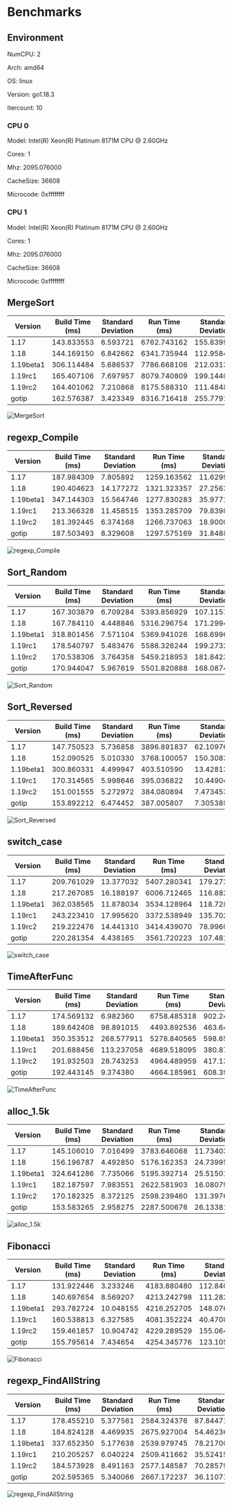 # Benchmarks

## Environment

NumCPU: 2

Arch: amd64

OS: linux

Version: go1.18.3

Itercount: 10

### CPU 0

Model: Intel(R) Xeon(R) Platinum 8171M CPU @ 2.60GHz

Cores: 1

Mhz: 2095.076000

CacheSize: 36608

Microcode: 0xffffffff

### CPU 1

Model: Intel(R) Xeon(R) Platinum 8171M CPU @ 2.60GHz

Cores: 1

Mhz: 2095.076000

CacheSize: 36608

Microcode: 0xffffffff

## MergeSort

| Version | Build Time (ms) | Standard Deviation | Run Time (ms) | Standard Deviation |
| ------ | ------ | ------ | ------ | ------ |
| 1.17 | 143.833553 | 6.593721 | 6762.743162 | 155.839967 |
| 1.18 | 144.169150 | 6.842662 | 6341.735944 | 112.958436 |
| 1.19beta1 | 306.114484 | 5.686537 | 7786.668106 | 212.031397 |
| 1.19rc1 | 165.407106 | 7.697957 | 8079.740809 | 199.144094 |
| 1.19rc2 | 164.401062 | 7.210868 | 8175.588310 | 111.484820 |
| gotip | 162.576387 | 3.423349 | 8316.716418 | 255.779116 |

![MergeSort](./MergeSort__619024e898.png)

## regexp_Compile

| Version | Build Time (ms) | Standard Deviation | Run Time (ms) | Standard Deviation |
| ------ | ------ | ------ | ------ | ------ |
| 1.17 | 187.984309 | 7.805892 | 1259.163562 | 11.629952 |
| 1.18 | 190.404623 | 14.177272 | 1321.323357 | 27.256351 |
| 1.19beta1 | 347.144303 | 15.564746 | 1277.830283 | 35.977129 |
| 1.19rc1 | 213.366328 | 11.458515 | 1353.285709 | 79.839861 |
| 1.19rc2 | 181.392445 | 6.374168 | 1266.737063 | 18.900090 |
| gotip | 187.503493 | 8.329608 | 1297.575169 | 31.848808 |

![regexp_Compile](./regexp_Compile__b52c0e0ed5.png)

## Sort_Random

| Version | Build Time (ms) | Standard Deviation | Run Time (ms) | Standard Deviation |
| ------ | ------ | ------ | ------ | ------ |
| 1.17 | 167.303879 | 6.709284 | 5393.856929 | 107.115708 |
| 1.18 | 167.784110 | 4.448846 | 5316.296754 | 171.299404 |
| 1.19beta1 | 318.801456 | 7.571104 | 5369.941026 | 168.699604 |
| 1.19rc1 | 178.540797 | 5.483476 | 5588.326244 | 199.273241 |
| 1.19rc2 | 170.538306 | 3.764358 | 5459.218953 | 181.842385 |
| gotip | 170.944047 | 5.967619 | 5501.820888 | 168.087471 |

![Sort_Random](./Sort_Random__7a0a58c9e3.png)

## Sort_Reversed

| Version | Build Time (ms) | Standard Deviation | Run Time (ms) | Standard Deviation |
| ------ | ------ | ------ | ------ | ------ |
| 1.17 | 147.750523 | 5.736858 | 3896.891837 | 62.109763 |
| 1.18 | 152.090525 | 5.010330 | 3768.100057 | 150.308322 |
| 1.19beta1 | 300.860331 | 4.499947 | 403.510590 | 13.428139 |
| 1.19rc1 | 170.314565 | 5.998646 | 395.036822 | 10.449045 |
| 1.19rc2 | 151.001555 | 5.272972 | 384.080894 | 7.473453 |
| gotip | 153.892212 | 6.474452 | 387.005807 | 7.305389 |

![Sort_Reversed](./Sort_Reversed__4f239a2e28.png)

## switch_case

| Version | Build Time (ms) | Standard Deviation | Run Time (ms) | Standard Deviation |
| ------ | ------ | ------ | ------ | ------ |
| 1.17 | 209.761029 | 13.377032 | 5407.280341 | 179.273667 |
| 1.18 | 217.267085 | 16.188197 | 6006.712465 | 116.882531 |
| 1.19beta1 | 362.038565 | 11.878034 | 3534.128964 | 118.728799 |
| 1.19rc1 | 243.223410 | 17.995620 | 3372.538949 | 135.702582 |
| 1.19rc2 | 219.222476 | 14.441310 | 3414.439070 | 78.996041 |
| gotip | 220.281354 | 4.438165 | 3561.720223 | 107.481158 |

![switch_case](./switch_case__725e73000e.png)

## TimeAfterFunc

| Version | Build Time (ms) | Standard Deviation | Run Time (ms) | Standard Deviation |
| ------ | ------ | ------ | ------ | ------ |
| 1.17 | 174.569132 | 6.982360 | 6758.485318 | 902.249340 |
| 1.18 | 189.642408 | 98.891015 | 4493.892536 | 463.640689 |
| 1.19beta1 | 350.353512 | 268.577911 | 5278.840565 | 598.655968 |
| 1.19rc1 | 201.688456 | 113.237058 | 4689.518095 | 380.873206 |
| 1.19rc2 | 191.932503 | 28.743253 | 4964.489959 | 417.131348 |
| gotip | 192.443145 | 9.374380 | 4664.185961 | 608.392248 |

![TimeAfterFunc](./TimeAfterFunc__b4a2fe2bf5.png)

## alloc_1.5k

| Version | Build Time (ms) | Standard Deviation | Run Time (ms) | Standard Deviation |
| ------ | ------ | ------ | ------ | ------ |
| 1.17 | 145.106010 | 7.016499 | 3783.646068 | 11.734035 |
| 1.18 | 156.196787 | 4.492850 | 5176.162353 | 24.739950 |
| 1.19beta1 | 324.641286 | 7.735066 | 5195.392714 | 25.515015 |
| 1.19rc1 | 182.187597 | 7.983551 | 2622.581903 | 16.080792 |
| 1.19rc2 | 170.182325 | 8.372125 | 2598.239460 | 131.397660 |
| gotip | 153.583265 | 2.958275 | 2287.500676 | 26.133810 |

![alloc_1.5k](./alloc_1.5k__78691b2f49.png)

## Fibonacci

| Version | Build Time (ms) | Standard Deviation | Run Time (ms) | Standard Deviation |
| ------ | ------ | ------ | ------ | ------ |
| 1.17 | 131.922446 | 3.233246 | 4183.880480 | 112.840130 |
| 1.18 | 140.697654 | 8.569207 | 4213.242798 | 111.282583 |
| 1.19beta1 | 293.782724 | 10.048155 | 4216.252705 | 148.076977 |
| 1.19rc1 | 160.538813 | 6.327585 | 4081.352224 | 40.470898 |
| 1.19rc2 | 159.461857 | 10.904742 | 4229.289529 | 155.064817 |
| gotip | 155.795614 | 7.434654 | 4254.345776 | 123.105197 |

![Fibonacci](./Fibonacci__016be0f0bc.png)

## regexp_FindAllString

| Version | Build Time (ms) | Standard Deviation | Run Time (ms) | Standard Deviation |
| ------ | ------ | ------ | ------ | ------ |
| 1.17 | 178.455210 | 5.377561 | 2584.324376 | 87.844719 |
| 1.18 | 184.824128 | 4.469935 | 2675.927004 | 54.462369 |
| 1.19beta1 | 337.652350 | 5.177638 | 2539.979745 | 78.217008 |
| 1.19rc1 | 210.205257 | 6.040224 | 2509.411662 | 35.524155 |
| 1.19rc2 | 184.573928 | 8.491163 | 2577.148587 | 70.285791 |
| gotip | 202.595365 | 5.340066 | 2667.172237 | 36.110719 |

![regexp_FindAllString](./regexp_FindAllString__efbe67306d.png)

